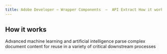 ```yaml
---
title: Adobe Developer — Wrapper Components  —  API Extract How it works
---
```


<TitleBlock slots="heading, text" theme="light" className="titleBlock-align-left"/>

## How it works

Advanced machine learning and artificial intelligence parse complex document content for reuse in a variety of critical downstream processes
